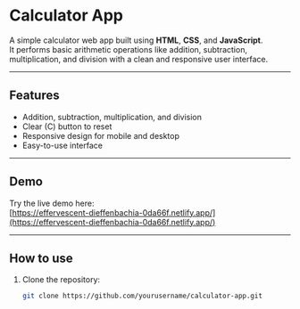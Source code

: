 # Calculator App

A simple calculator web app built using **HTML**, **CSS**, and **JavaScript**.  
It performs basic arithmetic operations like addition, subtraction, multiplication, and division with a clean and responsive user interface.

---

## Features

- Addition, subtraction, multiplication, and division  
- Clear (C) button to reset  
- Responsive design for mobile and desktop  
- Easy-to-use interface

---

## Demo

Try the live demo here:  
[https://effervescent-dieffenbachia-0da66f.netlify.app/](https://effervescent-dieffenbachia-0da66f.netlify.app/)

---

## How to use

1. Clone the repository:  
   ```bash
   git clone https://github.com/yourusername/calculator-app.git
